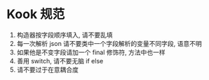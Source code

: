 # Kook 规范

1. 构造器按字段顺序填入, 请不要乱填
2. 每一次解析 json 请不要类中一个字段解析的变量不同字段, 语意不明
3. 如果他是不变字段请加一个 final 修饰符, 方法中也一样
4. 善用 switch, 请不要无脑 if else
5. 请不要过于在意耦合度
